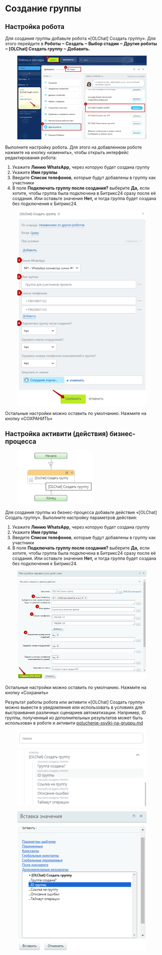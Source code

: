 # Создание группы

## Настройка робота

Для создания группы добавьте робота «\[OLChat] Создать группу». Для этого перейдите в **Роботы ‒ Создать ‒ Выбор стадии ‒ Другие роботы ‒ \[OLChat] Создать группу ‒ Добавить.**

<figure><img src="../../.gitbook/assets/image (1206).png" alt=""><figcaption></figcaption></figure>

Выполните настройку робот&#x430;**.** Для этого на добавленном роботе нажмите на кнопку «изменить», чтобы открыть интерфейс редактирования робота:

1. Укажите **Линию WhatsApp,** через которую будет создана группу
2. Укажите **Имя группы**
3. Введите **Список телефонов**, которые будут добавлены в группу как участники
4. В поле **Подключать группу после создания?** выберите **Да,** если хотите, чтобы группа была подключена в Битрикс24 сразу после её создания. Или оставьте значение **Нет,** и тогда группа будет создана без подключения к Битрикс24.

<figure><img src="../../.gitbook/assets/image (1207).png" alt=""><figcaption></figcaption></figure>

Остальные настройки можно оставить по умолчанию. Нажмите на кнопку «СОХРАНИТЬ»

## Настройка активити (действия) бизнес-процесса

<figure><img src="../../.gitbook/assets/image (1209).png" alt=""><figcaption></figcaption></figure>

Для создания группы из бизнес-процесса добавьте действие «\[OLChat] Создать группу». Выполните настройку параметров действия:

1. Укажите **Линию WhatsApp,** через которую будет создана группу
2. Укажите **Имя группы**
3. Введите **Список телефонов**, которые будут добавлены в группу как участники
4. В поле **Подключать группу после создания?** выберите **Да,** если хотите, чтобы группа была подключена в Битрикс24 сразу после её создания. Или оставьте значение **Нет,** и тогда группа будет создана без подключения к Битрикс24.

<figure><img src="../../.gitbook/assets/image (1210).png" alt=""><figcaption></figcaption></figure>

Остальные настройки можно оставить по умолчанию. Нажмите на кнопку «Сохранить»

Результат работы робота или активити «\[OLChat] Создать группу» можно вывести в уведомления или использовать в условиях для выстраивания различных сценариев автоматизации. Например, ID группы, полученный из дополнительных результатов может быть использован в роботе и активити [poluchenie-ssylki-na-gruppu.md](poluchenie-ssylki-na-gruppu.md "mention")

<figure><img src="../../.gitbook/assets/image (1208).png" alt=""><figcaption></figcaption></figure>

<figure><img src="../../.gitbook/assets/image (1211).png" alt=""><figcaption></figcaption></figure>
